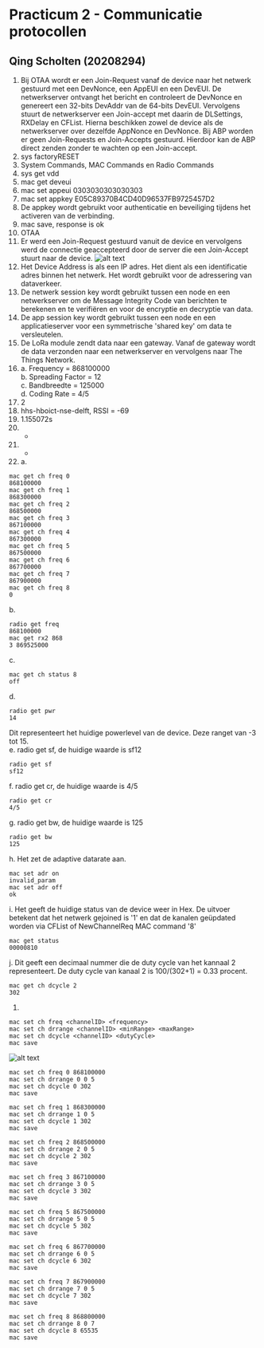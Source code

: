 # Practicum 2 - Communicatie protocollen
## Qing Scholten (20208294)
1. Bij OTAA wordt er een Join-Request vanaf de device naar het netwerk gestuurd met een DevNonce, een AppEUI en een DevEUI. De netwerkserver ontvangt het bericht en controleert de DevNonce en genereert een 32-bits DevAddr van de 64-bits DevEUI. Vervolgens stuurt de netwerkserver een Join-accept met daarin de DLSettings, RXDelay en CFList. Hierna beschikken zowel de device als de netwerkserver over dezelfde AppNonce en DevNonce. Bij ABP worden er geen Join-Requests en Join-Accepts gestuurd. Hierdoor kan de ABP direct zenden zonder te wachten op een Join-accept. 
2. sys factoryRESET
3. System Commands, MAC Commands en Radio Commands
4. sys get vdd
5. mac get deveui
6. mac set appeui 0303030303030303
7. mac set appkey E05C89370B4CD40D96537FB9725457D2
8. De appkey wordt gebruikt voor authenticatie en beveiliging tijdens het activeren van de verbinding.
9. mac save, response is ok
10. OTAA
11. Er werd een Join-Request gestuurd vanuit de device en vervolgens werd de connectie geaccepteerd door de server die een Join-Accept stuurt naar de device.
![alt text](image-3.png)
12. Het Device Address is als een IP adres. Het dient als een identificatie adres binnen het netwerk. Het wordt gebruikt voor de adressering van dataverkeer.
13. De netwerk session key wordt gebruikt tussen een node en een netwerkserver om de Message Integrity Code van berichten te berekenen en te verifiëren en voor de encryptie en decryptie van data.
14. De app session key wordt gebruikt tussen een node en een applicatieserver voor een symmetrische 'shared key' om data te versleutelen.
15. De LoRa module zendt data naar een gateway. Vanaf de gateway wordt de data verzonden naar een netwerkserver en vervolgens naar The Things Network.
16. a. Frequency = 868100000\
    b. Spreading Factor = 12\
    c. Bandbreedte = 125000\
    d. Coding Rate = 4/5
17. 2
18. hhs-hboict-nse-delft, RSSI = -69
19. 1.155072s
20. -
21. -
22.  a. 
```
mac get ch freq 0
868100000
mac get ch freq 1
868300000
mac get ch freq 2
868500000
mac get ch freq 3
867100000
mac get ch freq 4
867300000
mac get ch freq 5
867500000
mac get ch freq 6
867700000
mac get ch freq 7
867900000
mac get ch freq 8
0
```
b. 
```
radio get freq
868100000
mac get rx2 868
3 869525000
```
c. 
```
mac get ch status 8
off
```
d. 
```
radio get pwr
14
```
Dit representeert het huidige powerlevel van de device. Deze ranget van -3 tot 15. \
e. radio get sf, de huidige waarde is sf12
```
radio get sf
sf12
```
f. radio get cr, de huidige waarde is 4/5
```
radio get cr
4/5
```
g. radio get bw, de huidige waarde is 125
```
radio get bw
125
```
h. Het zet de adaptive datarate aan.
```
mac set adr on 
invalid_param
mac set adr off
ok
```
i. Het geeft de huidige status van de device weer in Hex. De uitvoer betekent dat het netwerk gejoined is '1' en dat de kanalen geüpdated worden via CFList of NewChannelReq MAC command '8'
```
mac get status
00000810
```
j. Dit geeft een decimaal nummer die de duty cycle van het kannaal 2 representeert. De duty cycle van kanaal 2 is 100/(302+1) = 0.33 procent.
```
mac get ch dcycle 2
302
```
1.  
```
mac set ch freq <channelID> <frequency>
mac set ch drrange <channelID> <minRange> <maxRange>
mac set ch dcycle <channelID> <dutyCycle>
mac save
```

![alt text](image-4.png)

```
mac set ch freq 0 868100000
mac set ch drrange 0 0 5
mac set ch dcycle 0 302
mac save

mac set ch freq 1 868300000
mac set ch drrange 1 0 5
mac set ch dcycle 1 302
mac save

mac set ch freq 2 868500000
mac set ch drrange 2 0 5
mac set ch dcycle 2 302
mac save

mac set ch freq 3 867100000
mac set ch drrange 3 0 5
mac set ch dcycle 3 302
mac save

mac set ch freq 5 867500000
mac set ch drrange 5 0 5
mac set ch dcycle 5 302
mac save

mac set ch freq 6 867700000
mac set ch drrange 6 0 5
mac set ch dcycle 6 302
mac save

mac set ch freq 7 867900000
mac set ch drrange 7 0 5
mac set ch dcycle 7 302
mac save

mac set ch freq 8 868800000
mac set ch drrange 8 0 7
mac set ch dcycle 8 65535
mac save
```